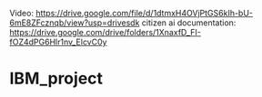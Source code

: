 Video: https://drive.google.com/file/d/1dtmxH4OVjPtGS6kIh-bU-6mE8ZFcznqb/view?usp=drivesdk
citizen ai documentation: https://drive.google.com/drive/folders/1XnaxfD_FI-fOZ4dPG6Hlr1nv_ElcvC0y
# IBM_project
